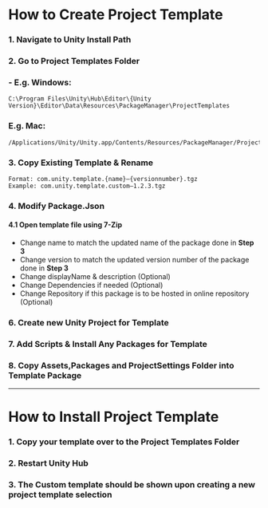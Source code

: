 # How to Create Project Template

### 1.  Navigate to Unity Install Path
### 2.  Go to Project Templates Folder
### - E.g. Windows:
	C:\Program Files\Unity\Hub\Editor\{Unity Version}\Editor\Data\Resources\PackageManager\ProjectTemplates
### E.g. Mac:
	/Applications/Unity/Unity.app/Contents/Resources/PackageManager/ProjectTemplates
### 3. Copy Existing Template & Rename
	Format: com.unity.template.{name}–{versionnumber}.tgz
	Example: com.unity.template.custom–1.2.3.tgz
### 4. Modify Package.Json
#### 4.1 Open template file using 7-Zip
- Change name to match the updated name of the package done in **Step 3**
- Change version to match the updated version number of the package done in **Step 3**
- Change displayName & description (Optional)
- Change Dependencies if needed (Optional)
- Change Repository if this package is to be hosted in online repository (Optional)

### 6. Create new Unity Project for Template
### 7. Add Scripts & Install Any Packages for Template
### 8. Copy Assets,Packages and ProjectSettings Folder into Template Package

-------------

# How to Install Project Template
### 1. Copy your template over to the Project Templates Folder
### 2. Restart Unity Hub
### 3. The Custom template should be shown upon creating a new project template selection
